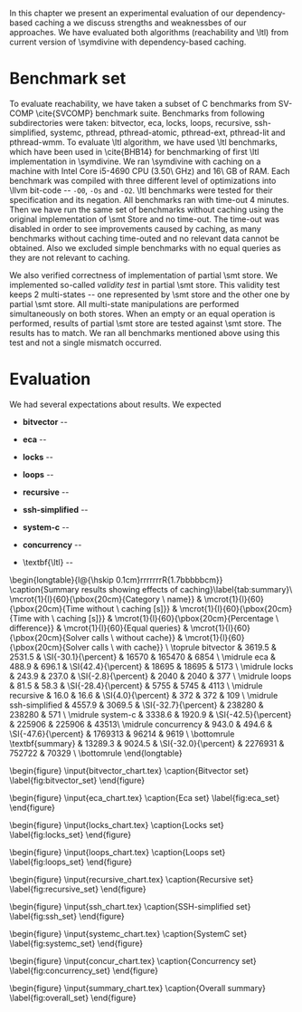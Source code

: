 In this chapter we present an experimental evaluation of our dependency-based
caching a we discuss strengths and weaknessbes of our approaches. We have
evaluated both algorithms (reachability and \ltl) from current version of
\symdivine with dependency-based caching.

# Benchmark set

To evaluate reachability, we have taken a subset of C benchmarks from SV-COMP
\cite{SVCOMP} benchmark suite. Benchmarks from following subdirectories were
taken: bitvector, eca, locks, loops, recursive, ssh-simplified, systemc,
pthread, pthread-atomic, pthread-ext, pthread-lit and pthread-wmm. To evaluate
\ltl algorithm, we have used \ltl benchmarks, which have been used in
\cite{BHB14} for benchmarking of first \ltl implementation in \symdivine. We ran
\symdivine with caching on a machine with Intel Core i5-4690 CPU (3.50\ GHz)
and 16\ GB of RAM. Each benchmark was compiled with three different level of
optimizations into \llvm bit-code -- `-O0`, `-Os` and `-O2`. \ltl benchmarks
were tested for their specification and its negation. All benchmarks ran with
time-out 4 minutes. Then we have run the same set of benchmarks without caching
using the original implementation of \smt Store and no time-out. The time-out
was disabled in order to see improvements caused by caching, as many benchmarks
without caching time-outed and no relevant data cannot be obtained. Also we
excluded simple benchmarks with no equal queries as they are not relevant to
caching.

We also verified correctness of implementation of partial \smt store. We
implemented so-called *validity test* in partial \smt store. This validity test
keeps 2 multi-states -- one represented by \smt store and the other one by
partial \smt store. All multi-state manipulations are performed simultaneously
on both stores. When an empty or an equal operation is performed, results of
partial \smt store are tested against \smt store. The results has to match. We
ran all benchmarks mentioned above using this test and not a single mismatch
occurred.

# Evaluation

We had several expectations about results. We expected 

- **bitvector** --

- **eca** --

- **locks** --

- **loops** --

- **recursive** --

- **ssh-simplified** --

- **system-c** --

- **concurrency** --

- \textbf{\ltl} --

\begin{longtable}{l@{\hskip 0.1cm}rrrrrrrR{1.7bbbbbcm}}  
    \caption{Summary results showing effects of caching}\label{tab:summary}\\   
    \mcrot{1}{l}{60}{\pbox{20cm}{Category  \\ name}} & \mcrot{1}{l}{60}{\pbox{20cm}{Time without \\ caching [s]}} & \mcrot{1}{l}{60}{\pbox{20cm}{Time with \\ caching [s]}} & \mcrot{1}{l}{60}{\pbox{20cm}{Percentage \\ difference}} & \mcrot{1}{l}{60}{Equal queries} & \mcrot{1}{l}{60}{\pbox{20cm}{Solver calls \\ without cache}} & \mcrot{1}{l}{60}{\pbox{20cm}{Solver calls \\ with cache}} \\ \toprule
    bitvector      & $3619.5$ & $2531.5$ & \SI{-30.1}{\percent} & $16570$   & 165470 & $6854$ \\ \midrule
    eca            & $488.9$  & $696.1$  & \SI{42.4}{\percent}  & $18695$   & 18695 & $5173$ \\ \midrule
    locks          & $243.9$  & $237.0$  & \SI{-2.8}{\percent}  & $2040$    & 2040 & $377$  \\ \midrule
    loops          & $81.5$   & $58.3$   & \SI{-28.4}{\percent} & $5755$    & 5745 & $4113$ \\ \midrule
    recursive      & $16.0$   & $16.6$   & \SI{4.0}{\percent}   & $372$     & 372 & $109$  \\ \midrule
    ssh-simplified & $4557.9$ & $3069.5$ & \SI{-32.7}{\percent} & $238280$  & 238280 & $571$  \\ \midrule
    system-c       & $3338.6$ & $1920.9$ & \SI{-42.5}{\percent} & $225906$  & $225906$ & $43513$\\ \midrule
    concurrency    & $943.0$  & $494.6$  & \SI{-47.6}{\percent} & $1769313$ & 96214 & $9619$ \\ \bottomrule
    \textbf{summary} & $13289.3$ & $9024.5$ & \SI{-32.0}{\percent} & $2276931$ & $752722$ & $70329$ \\ \bottomrule
\end{longtable} 

\begin{figure}
    \input{bitvector_chart.tex}
    \caption{Bitvector set}
    \label{fig:bitvector_set}
\end{figure}

\begin{figure}
    \input{eca_chart.tex}
    \caption{Eca set}
    \label{fig:eca_set}
\end{figure}

\begin{figure}
    \input{locks_chart.tex}
    \caption{Locks set}
    \label{fig:locks_set}
\end{figure}

\begin{figure}
    \input{loops_chart.tex}
    \caption{Loops set}
    \label{fig:loops_set}
\end{figure}

\begin{figure}
    \input{recursive_chart.tex}
    \caption{Recursive set}
    \label{fig:recursive_set}
\end{figure}

\begin{figure}
    \input{ssh_chart.tex}
    \caption{SSH-simplified set}
    \label{fig:ssh_set}
\end{figure}

\begin{figure}
    \input{systemc_chart.tex}
    \caption{SystemC set}
    \label{fig:systemc_set}
\end{figure}

\begin{figure}
    \input{concur_chart.tex}
    \caption{Concurrency set}
    \label{fig:concurrency_set}
\end{figure}

\begin{figure}
    \input{summary_chart.tex}
    \caption{Overall summary}
    \label{fig:overall_set}
\end{figure}